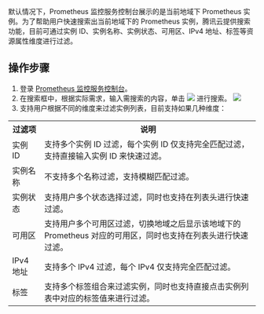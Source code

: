 
默认情况下，Prometheus 监控服务控制台展示的是当前地域下 Prometheus 实例。为了帮助用户快速搜索出当前地域下的 Prometheus 实例，腾讯云提供搜索功能，目前可通过实例 ID、实例名称、实例状态、可用区、IPv4 地址、标签等资源属性维度进行过滤。

## 操作步骤

1. 登录 [ Prometheus 监控服务控制台](https://console.cloud.tencent.com/monitor/prometheus)。
2. 在搜索框中，根据实际需求，输入需搜索的内容，单击 <img src="https://main.qcloudimg.com/raw/3cca38f08eaa87087cdd1b81eaf08a0a.png" style="margin: 0;"></img> 进行搜索。
![](https://main.qcloudimg.com/raw/48463e7b6d6a270c9ea56052e2231551.png)
3. 支持用户根据不同的维度来过滤实例列表，目前支持如果几种维度：
<table>
<tr>
<th>过滤项</th>
<th>说明</th>
</tr>
<tr>
<td>实例 ID</td>
<td>支持多个实例 ID 过滤，每个实例 ID 仅支持完全匹配过滤，支持直接输入实例 ID 来快速过滤。</td>
</tr>
<tr>
<td>实例名称</td>
<td>不支持多个名称过滤，支持模糊匹配过滤。</td>
</tr>
<tr>
<td>实例状态</td>
<td>支持用户多个状态选择过滤，同时也支持在列表头进行快速过滤。</td>
</tr>
<tr>
<td>可用区</td>
<td>支持用户多个可用区过滤，切换地域之后显示该地域下的 Prometheus 对应的可用区，同时也支持在列表头进行快速过滤。</td>
</tr>
<tr>
<td>IPv4 地址</td>
<td>支持多个 IPv4 过滤，每个 IPv4 仅支持完全匹配过滤。</td>
</tr>
<tr>
<td>标签</td>
<td>支持多个标签组合来过滤实例，同时也支持直接点击实例列表中对应的标签值来进行过滤。</td>
</tr>
</table>
